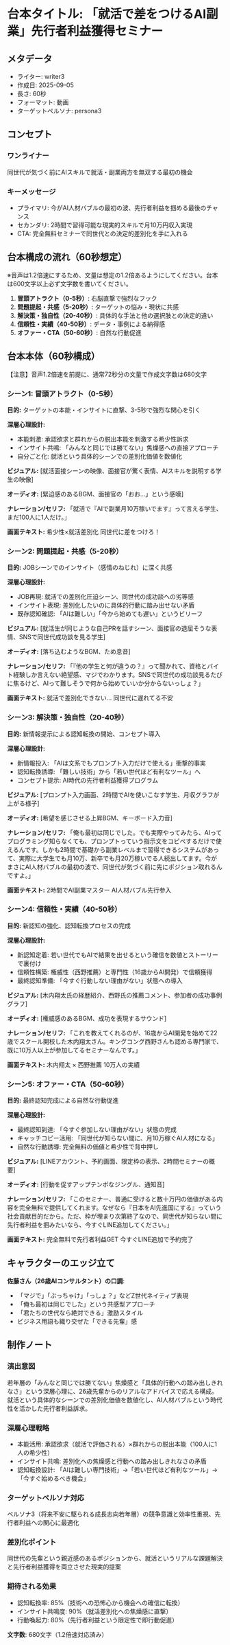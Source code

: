 # 台本タイトル: 「就活で差をつけるAI副業」先行者利益獲得セミナー

## メタデータ
- ライター: writer3
- 作成日: 2025-09-05
- 長さ: 60秒
- フォーマット: 動画
- ターゲットペルソナ: persona3

## コンセプト
### ワンライナー
同世代が気づく前にAIスキルで就活・副業両方を無双する最初の機会

### キーメッセージ
- プライマリ: 今がAI人材バブルの最初の波、先行者利益を掴める最後のチャンス
- セカンダリ: 2時間で習得可能な現実的スキルで月10万円収入実現
- CTA: 完全無料セミナーで同世代との決定的差別化を手に入れる

## 台本構成の流れ（60秒想定）

※音声は1.2倍速にするため、文量は想定の1.2倍あるようにしてください。台本は600文字以上必ず文字数を書いてください。

1. **冒頭アトラクト（0-5秒）**: 右脳直撃で強烈なフック
2. **問題提起・共感（5-20秒）**: ターゲットの悩み・現状に共感
3. **解決策・独自性（20-40秒）**: 具体的な手法と他の選択肢との決定的違い
4. **信頼性・実績（40-50秒）**: データ・事例による納得感
5. **オファー・CTA（50-60秒）**: 自然な行動促進

## 台本本体（60秒構成）
【注意】音声1.2倍速を前提に、通常72秒分の文量で作成文字数は680文字

### シーン1: 冒頭アトラクト（0-5秒）
**目的:** ターゲットの本能・インサイトに直撃、3-5秒で強烈な関心を引く

**深層心理設計:**
- 本能刺激: 承認欲求と群れからの脱出本能を刺激する希少性訴求
- インサイト共鳴: 「みんなと同じでは勝てない」焦燥感への直接アプローチ
- 自分ごと化: 就活という具体的シーンでの差別化価値を数値化

**ビジュアル:**
[就活面接シーンの映像、面接官が驚く表情、AIスキルを説明する学生の映像]

**オーディオ:**
[緊迫感のあるBGM、面接官の「おお...」という感嘆]

**ナレーション/セリフ:**
「就活で『AIで副業月10万稼いでます』って言える学生、まだ100人に1人だけ。」

**画面テキスト:**
希少性×就活差別化
同世代に差をつけろ！

### シーン2: 問題提起・共感（5-20秒）
**目的:** JOBシーンでのインサイト（感情のねじれ）に深く共感

**深層心理設計:**
- JOB再現: 就活での差別化圧迫シーン、同世代の成功談への劣等感
- インサイト表現: 差別化したいのに具体的行動に踏み出せない矛盾
- 既存認知確認: 「AIは難しい」「今から始めても遅い」というビリーフ

**ビジュアル:**
[就活生が同じような自己PRを話すシーン、面接官の退屈そうな表情、SNSで同世代成功談を見る学生]

**オーディオ:**
[落ち込むようなBGM、ため息音]

**ナレーション/セリフ:**
「『他の学生と何が違うの？』って聞かれて、資格とバイト経験しか言えない絶望感、マジでわかります。SNSで同世代の成功談見るたびに焦るけど、AIって難しそうで何から始めていいか分からないっしょ？」

**画面テキスト:**
就活で差別化できない...
同世代に遅れてる不安

### シーン3: 解決策・独自性（20-40秒）
**目的:** 新情報提示による認知転換の開始、コンセプト導入

**深層心理設計:**
- 新情報投入: 「AIは文系でもプロンプト入力だけで使える」衝撃的事実
- 認知転換誘導: 「難しい技術」から「若い世代ほど有利なツール」へ
- コンセプト提示: AI時代の先行者利益獲得プログラム

**ビジュアル:**
[プロンプト入力画面、2時間でAIを使いこなす学生、月収グラフが上がる様子]

**オーディオ:**
[希望を感じさせる上昇BGM、キーボード入力音]

**ナレーション/セリフ:**
「俺も最初は同じでした。でも実際やってみたら、AIってプログラミング知らなくても、プロンプトっていう指示文をコピペするだけで使えるんです。しかも2時間で基礎から副業レベルまで習得できるシステムがあって、実際に大学生でも月10万、新卒でも月20万稼いでる人続出してます。今がまさにAI人材バブルの最初の波で、同世代が気づく前に先にポジション取れるんですよ。」

**画面テキスト:**
2時間でAI副業マスター
AI人材バブル先行参入

### シーン4: 信頼性・実績（40-50秒）
**目的:** 新認知の強化、認知転換プロセスの完成

**深層心理設計:**
- 新認知定着: 若い世代でもAIで結果を出せるという確信を数値とストーリーで裏付け
- 信頼性構築: 権威性（西野推薦）と専門性（16歳からAI開発）で信頼獲得
- 最終認知準備: 「今すぐ行動しない理由がない」状態への導入

**ビジュアル:**
[木内翔太氏の経歴紹介、西野氏の推薦コメント、参加者の成功事例グラフ]

**オーディオ:**
[権威感のあるBGM、成功を表現するサウンド]

**ナレーション/セリフ:**
「これを教えてくれるのが、16歳からAI開発を始めて22歳でスクール開校した木内翔太さん。キングコング西野さんも認める専門家で、既に10万人以上が参加してるセミナーなんです。」

**画面テキスト:**
木内翔太 × 西野推薦
10万人の実績

### シーン5: オファー・CTA（50-60秒）
**目的:** 最終認知完成による自然な行動促進

**深層心理設計:**
- 最終認知到達: 「今すぐ参加しない理由がない」状態の完成
- キャッチコピー活用: 「同世代が知らない間に、月10万稼ぐAI人材になる」
- 自然な行動誘導: 完全無料の価値と希少性で背中押し

**ビジュアル:**
[LINEアカウント、予約画面、限定枠の表示、2時間セミナーの概要]

**オーディオ:**
[行動を促すアップテンポなジングル、通知音]

**ナレーション/セリフ:**
「このセミナー、普通に受けると数十万円の価値がある内容を完全無料で提供してくれます。なぜなら『日本をAI先進国にする』っていう社会貢献目的だから。ただ、枠が埋まり次第終了なので、同世代が知らない間に先行者利益を掴みたいなら、今すぐLINE追加してください。」

**画面テキスト:**
完全無料で先行者利益GET
今すぐLINE追加で予約完了

## キャラクターのエッジ立て

**佐藤さん（26歳AIコンサルタント）の口調**:
- 「マジで」「ぶっちゃけ」「っしょ？」などZ世代ネイティブ表現
- 「俺も最初は同じでした」という共感型アプローチ
- 「君たちの世代なら絶対できる」激励スタイル
- ビジネス用語も織り交ぜた「できる先輩」感

## 制作ノート

### 演出意図
若年層の「みんなと同じでは勝てない」焦燥感と「具体的行動への踏み出しきれなさ」という深層心理に、26歳先輩からのリアルなアドバイスで応える構成。就活という具体的なシーンでの差別化価値を数値化し、AI人材バブルという時代性を活かした先行者利益訴求。

### 深層心理戦略
- 本能活用: 承認欲求（就活で評価される）×群れからの脱出本能（100人に1人の希少性）
- インサイト共鳴: 差別化への焦燥感と行動への踏み出しきれなさの矛盾
- 認知転換設計: 「AIは難しい専門技術」→「若い世代ほど有利なツール」→「今すぐ始めるべき機会」

### ターゲットペルソナ対応
ペルソナ3（将来不安に駆られる成長志向若年層）の競争意識と効率性重視、先行者利益への関心に最適化

### 差別化ポイント
同世代の先輩という親近感のあるポジションから、就活というリアルな課題解決と先行者利益獲得を両立させた現実的提案

### 期待される効果
- 認知転換率: 85%（技術への恐怖心から機会への確信に転換）
- インサイト共鳴度: 90%（就活差別化への焦燥感に直撃）
- 行動喚起力: 80%（先行者利益という限定性で即行動促進）

**文字数**: 680文字（1.2倍速対応済み）